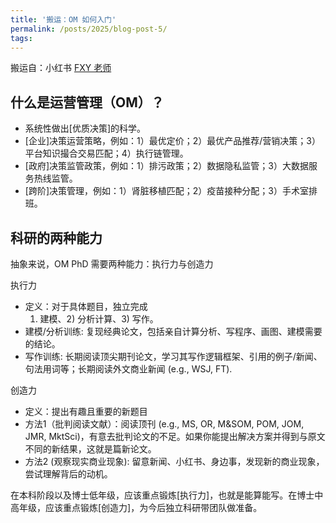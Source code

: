 ```yaml
---
title: '搬运：OM 如何入门'
permalink: /posts/2025/blog-post-5/
tags: 
---
```


搬运自：小红书 [FXY 老师](https://www.xiaohongshu.com/user/profile/5933f720438b7f05243118b4?xsec_token=ABYXbO_InTBQuTJtP-DxrUGft6yZCJ8Yk2M2RlheAUAgM=&xsec_source=pc_note)

## 什么是运营管理（OM）？

- 系统性做出[优质决策]的科学。
- [企业]决策运营策略，例如：1）最优定价；2）最优产品推荐/营销决策；3）平台知识撮合交易匹配；4）执行链管理。
- [政府]决策监管政策，例如：1）排污政策；2）数据隐私监管；3）大数据服务热线监管。
- [跨阶]决策管理，例如：1）肾脏移植匹配；2）疫苗接种分配；3）手术室排班。

## 科研的两种能力

抽象来说，OM PhD 需要两种能力：执行力与创造力
	
执行力
- 定义：对于具体题目，独立完成
  1) 建模、2) 分析计算、3) 写作。
- 建模/分析训练: 复现经典论文，包括亲自计算分析、写程序、画图、建模需要的结论。
- 写作训练: 长期阅读顶尖期刊论文，学习其写作逻辑框架、引用的例子/新闻、句法用词等；长期阅读外文商业新闻 (e.g., WSJ, FT).

创造力
- 定义：提出有趣且重要的新题目
- 方法1（批判阅读文献）：阅读顶刊 (e.g., MS, OR, M&SOM, POM, JOM, JMR, MktSci)，有意去批判论文的不足。如果你能提出解决方案并得到与原文不同的新结果，这就是篇新论文。
- 方法2 (观察现实商业现象): 留意新闻、小红书、身边事，发现新的商业现象，尝试理解背后的动机。

在本科阶段以及博士低年级，应该重点锻炼[执行力]，也就是能算能写。在博士中高年级，应该重点锻炼[创造力]，为今后独立科研带团队做准备。